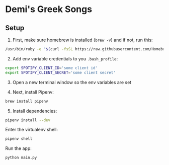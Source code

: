 # Demi's Greek Songs

## Setup

1. First, make sure homebrew is installed (`brew -v`) and if not, run this:
```bash
/usr/bin/ruby -e "$(curl -fsSL https://raw.githubusercontent.com/Homebrew/install/master/install)"
```

2. Add env variable credentials to you `.bash_profile`:
```bash
export SPOTIPY_CLIENT_ID='some client id'
export SPOTIPY_CLIENT_SECRET='some client secret'
```

3. Open a new terminal window so the env variables are set

4. Next, install Pipenv:
```bash
brew install pipenv
```

5. Install dependencies:
```bash
pipenv install --dev
```

Enter the virtualenv shell:
```bash
pipenv shell
```

Run the app:
```bash
python main.py
```
